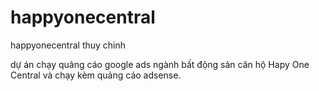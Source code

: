 # happyonecentral
happyonecentral thuy chinh

dự án chạy quảng cáo google ads ngành bất động sản căn hộ Hapy One Central
và chạy kèm quảng cáo adsense.
